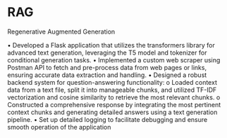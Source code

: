 # RAG
Regenerative Augmented Generation

•	Developed a Flask application that utilizes the transformers library for advanced text generation, leveraging the T5 model and tokenizer for conditional generation tasks.
•	Implemented a custom web scraper using Postman API to fetch and pre-process data from web pages or links, ensuring accurate data extraction and handling.
•	Designed a robust backend system for question-answering functionality:
o	Loaded context data from a text file, split it into manageable chunks, and utilized TF-IDF vectorization and cosine similarity to retrieve the most relevant chunks.
o	Constructed a comprehensive response by integrating the most pertinent context chunks and generating detailed answers using a text generation pipeline.
•	Set up detailed logging to facilitate debugging and ensure smooth operation of the application

